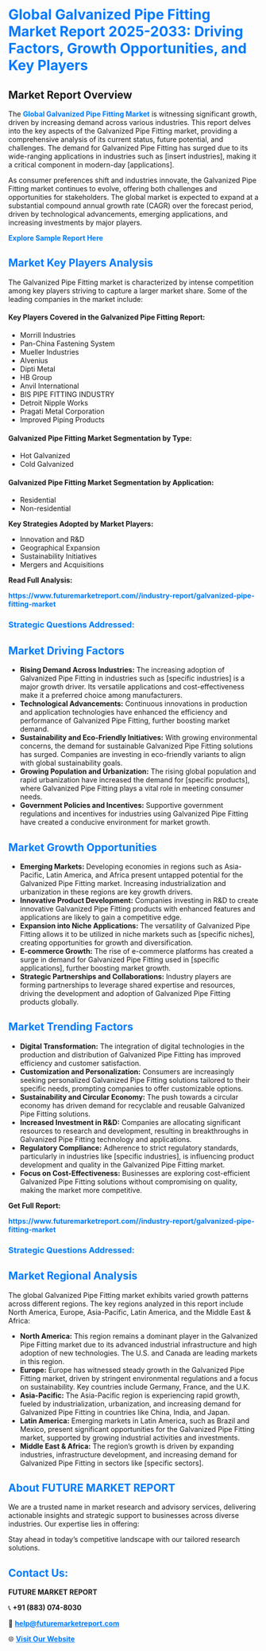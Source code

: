 <h1 style="color: #007BFF;">Global Galvanized Pipe Fitting Market Report 2025-2033: Driving Factors, Growth Opportunities, and Key Players</h1>

<section id="overview">
<h2>Market Report Overview</h2>
<p>The <a href="https://www.futuremarketreport.com//industry-report/galvanized-pipe-fitting-market" style="color: #007BFF; text-decoration: none;"><strong>Global Galvanized Pipe Fitting Market</strong></a> is witnessing significant growth, driven by increasing demand across various industries. This report delves into the key aspects of the Galvanized Pipe Fitting market, providing a comprehensive analysis of its current status, future potential, and challenges. The demand for Galvanized Pipe Fitting has surged due to its wide-ranging applications in industries such as [insert industries], making it a critical component in modern-day [applications].</p>
<p>As consumer preferences shift and industries innovate, the Galvanized Pipe Fitting market continues to evolve, offering both challenges and opportunities for stakeholders. The global market is expected to expand at a substantial compound annual growth rate (CAGR) over the forecast period, driven by technological advancements, emerging applications, and increasing investments by major players.</p>
</section>

<section id="overview">
<p><a href="https://www.futuremarketreport.com//request-sample/reportId=87227" style="color: #007BFF; text-decoration: none;"><strong>Explore Sample Report Here</strong></a></p>
</section>

<section id="key-players">
<h2 style="color: #007BFF;">Market Key Players Analysis</h2>
<p>The Galvanized Pipe Fitting market is characterized by intense competition among key players striving to capture a larger market share. Some of the leading companies in the market include:</p>
<h4>Key Players Covered in the Galvanized Pipe Fitting Report:</h4>
<ul><li>Morrill Industries</li><li>Pan-China Fastening System</li><li>Mueller Industries</li><li>Alvenius</li><li>Dipti Metal</li><li>HB Group</li><li>Anvil International</li><li>BIS PIPE FITTING INDUSTRY</li><li>Detroit Nipple Works</li><li>Pragati Metal Corporation</li><li>Improved Piping Products</li></ul>
<h4>Galvanized Pipe Fitting Market Segmentation by Type:</h4>
<ul><li>Hot Galvanized</li><li>Cold Galvanized</li></ul>

<h4>Galvanized Pipe Fitting Market Segmentation by Application:</h4>
<ul><li>Residential</li><li>Non-residential</li></ul>
<p><strong>Key Strategies Adopted by Market Players:</strong></p>
<ul>
<li>Innovation and R&D</li>
<li>Geographical Expansion</li>
<li>Sustainability Initiatives</li>
<li>Mergers and Acquisitions</li>
</ul>
</section>

<section>
<p><strong>Read Full Analysis: </strong></p><a href="https://www.futuremarketreport.com//industry-report/galvanized-pipe-fitting-market" style="color: #007BFF; text-decoration: none;"><strong>https://www.futuremarketreport.com//industry-report/galvanized-pipe-fitting-market</strong></a>
<h3 style="color: #007BFF;">Strategic Questions Addressed:</h3>
</section>

<section id="driving-factors">
<h2 style="color: #007BFF;">Market Driving Factors</h2>
<ul>
<li><strong>Rising Demand Across Industries:</strong> The increasing adoption of Galvanized Pipe Fitting in industries such as [specific industries] is a major growth driver. Its versatile applications and cost-effectiveness make it a preferred choice among manufacturers.</li>
<li><strong>Technological Advancements:</strong> Continuous innovations in production and application technologies have enhanced the efficiency and performance of Galvanized Pipe Fitting, further boosting market demand.</li>
<li><strong>Sustainability and Eco-Friendly Initiatives:</strong> With growing environmental concerns, the demand for sustainable Galvanized Pipe Fitting solutions has surged. Companies are investing in eco-friendly variants to align with global sustainability goals.</li>
<li><strong>Growing Population and Urbanization:</strong> The rising global population and rapid urbanization have increased the demand for [specific products], where Galvanized Pipe Fitting plays a vital role in meeting consumer needs.</li>
<li><strong>Government Policies and Incentives:</strong> Supportive government regulations and incentives for industries using Galvanized Pipe Fitting have created a conducive environment for market growth.</li>
</ul>
</section>

<section id="growth-opportunities">
<h2 style="color: #007BFF;">Market Growth Opportunities</h2>
<ul>
<li><strong>Emerging Markets:</strong> Developing economies in regions such as Asia-Pacific, Latin America, and Africa present untapped potential for the Galvanized Pipe Fitting market. Increasing industrialization and urbanization in these regions are key growth drivers.</li>
<li><strong>Innovative Product Development:</strong> Companies investing in R&D to create innovative Galvanized Pipe Fitting products with enhanced features and applications are likely to gain a competitive edge.</li>
<li><strong>Expansion into Niche Applications:</strong> The versatility of Galvanized Pipe Fitting allows it to be utilized in niche markets such as [specific niches], creating opportunities for growth and diversification.</li>
<li><strong>E-commerce Growth:</strong> The rise of e-commerce platforms has created a surge in demand for Galvanized Pipe Fitting used in [specific applications], further boosting market growth.</li>
<li><strong>Strategic Partnerships and Collaborations:</strong> Industry players are forming partnerships to leverage shared expertise and resources, driving the development and adoption of Galvanized Pipe Fitting products globally.</li>
</ul>
</section>

<section id="trending-factors">
<h2 style="color: #007BFF;">Market Trending Factors</h2>
<ul>
<li><strong>Digital Transformation:</strong> The integration of digital technologies in the production and distribution of Galvanized Pipe Fitting has improved efficiency and customer satisfaction.</li>
<li><strong>Customization and Personalization:</strong> Consumers are increasingly seeking personalized Galvanized Pipe Fitting solutions tailored to their specific needs, prompting companies to offer customizable options.</li>
<li><strong>Sustainability and Circular Economy:</strong> The push towards a circular economy has driven demand for recyclable and reusable Galvanized Pipe Fitting solutions.</li>
<li><strong>Increased Investment in R&D:</strong> Companies are allocating significant resources to research and development, resulting in breakthroughs in Galvanized Pipe Fitting technology and applications.</li>
<li><strong>Regulatory Compliance:</strong> Adherence to strict regulatory standards, particularly in industries like [specific industries], is influencing product development and quality in the Galvanized Pipe Fitting market.</li>
<li><strong>Focus on Cost-Effectiveness:</strong> Businesses are exploring cost-efficient Galvanized Pipe Fitting solutions without compromising on quality, making the market more competitive.</li>
</ul>
</section>

<section>
<p><strong>Get Full Report: </strong></p><a href="https://www.futuremarketreport.com//industry-report/galvanized-pipe-fitting-market" style="color: #007BFF; text-decoration: none;"><strong>https://www.futuremarketreport.com//industry-report/galvanized-pipe-fitting-market</strong></a>
<h3 style="color: #007BFF;">Strategic Questions Addressed:</h3>
</section>


<section id="regional-analysis">
<h2 style="color: #007BFF;">Market Regional Analysis</h2>
<p>The global Galvanized Pipe Fitting market exhibits varied growth patterns across different regions. The key regions analyzed in this report include North America, Europe, Asia-Pacific, Latin America, and the Middle East & Africa:</p>
<ul>
<li><strong>North America:</strong> This region remains a dominant player in the Galvanized Pipe Fitting market due to its advanced industrial infrastructure and high adoption of new technologies. The U.S. and Canada are leading markets in this region.</li>
<li><strong>Europe:</strong> Europe has witnessed steady growth in the Galvanized Pipe Fitting market, driven by stringent environmental regulations and a focus on sustainability. Key countries include Germany, France, and the U.K.</li>
<li><strong>Asia-Pacific:</strong> The Asia-Pacific region is experiencing rapid growth, fueled by industrialization, urbanization, and increasing demand for Galvanized Pipe Fitting in countries like China, India, and Japan.</li>
<li><strong>Latin America:</strong> Emerging markets in Latin America, such as Brazil and Mexico, present significant opportunities for the Galvanized Pipe Fitting market, supported by growing industrial activities and investments.</li>
<li><strong>Middle East & Africa:</strong> The region’s growth is driven by expanding industries, infrastructure development, and increasing demand for Galvanized Pipe Fitting in sectors like [specific sectors].</li>
</ul>
</section>

<footer>
<h2 style="color: #007BFF;">About FUTURE MARKET REPORT</h2>
<p>We are a trusted name in market research and advisory services, delivering actionable insights and strategic support to businesses across diverse industries. Our expertise lies in offering:</p>

<p>Stay ahead in today’s competitive landscape with our tailored research solutions.</p>

<h2 style="color: #007BFF;">Contact Us:</h2>
<p><strong>FUTURE MARKET REPORT</strong></p>
<p>📞 <strong>+91 (883) 074-8030</strong></p>
<p>📧 <strong><a href="mailto:help@futuremarketreport.com" style="color: #007BFF;">help@futuremarketreport.com</a></strong></p>
<p>🌐 <strong><a href="https://www.futuremarketreport.com/" style="color: #007BFF;">Visit Our Website</a></strong></p>
</footer>